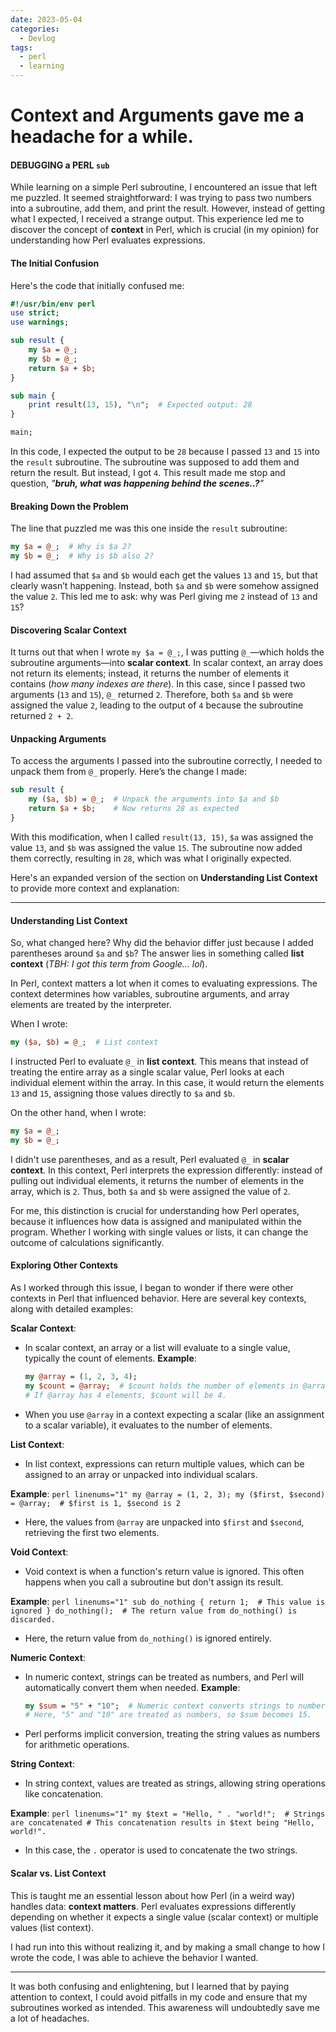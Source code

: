```yaml
---
date: 2023-05-04
categories:
  - Devlog
tags:
  - perl
  - learning
---
```


# Context and Arguments gave me a headache for a while.
#### DEBUGGING a PERL `sub`

While learning on a simple Perl subroutine, I encountered an issue that left me puzzled. It seemed straightforward: I was trying to pass two numbers into a subroutine, add them, and print the result. However, instead of getting what I expected, I received a strange output.<!-- more --> This experience led me to discover the concept of **context** in Perl, which is crucial (in my opinion) for understanding how Perl evaluates expressions.

#### The Initial Confusion

Here's the code that initially confused me:

```perl linenums="1"
#!/usr/bin/env perl
use strict;
use warnings;

sub result {
    my $a = @_;
    my $b = @_;
    return $a + $b;
}

sub main {
    print result(13, 15), "\n";  # Expected output: 28
}

main;
```

In this code, I expected the output to be `28` because I passed `13` and `15` into the `result` subroutine. The subroutine was supposed to add them and return the result. But instead, I got `4`. This result made me stop and question, <i>"***bruh, what was happening behind the scenes..?***"</i>

#### Breaking Down the Problem

The line that puzzled me was this one inside the `result` subroutine:

```perl linenums="1"
my $a = @_;  # Why is $a 2?
my $b = @_;  # Why is $b also 2?
```

I had assumed that `$a` and `$b` would each get the values `13` and `15`, but that clearly wasn’t happening. Instead, both `$a` and `$b` were somehow assigned the value `2`. This led me to ask: why was Perl giving me `2` instead of `13` and `15`?

#### Discovering Scalar Context

It turns out that when I wrote `my $a = @_;`, I was putting `@_`—which holds the subroutine arguments—into **scalar context**. In scalar context, an array does not return its elements; instead, it returns the number of elements it contains (*how many indexes are there*). In this case, since I passed two arguments (`13` and `15`), `@_` returned `2`. Therefore, both `$a` and `$b` were assigned the value `2`, leading to the output of `4` because the subroutine returned `2 + 2`.

#### Unpacking Arguments

To access the arguments I passed into the subroutine correctly, I needed to unpack them from `@_` properly. Here’s the change I made:

```perl linenums="1"
sub result {
    my ($a, $b) = @_;  # Unpack the arguments into $a and $b
    return $a + $b;    # Now returns 28 as expected
}
```

With this modification, when I called `result(13, 15)`, `$a` was assigned the value `13`, and `$b` was assigned the value `15`. The subroutine now added them correctly, resulting in `28`, which was what I originally expected.

Here's an expanded version of the section on **Understanding List Context** to provide more context and explanation:

---

#### Understanding List Context

So, what changed here? Why did the behavior differ just because I added parentheses around `$a` and `$b`? The answer lies in something called **list context** (*TBH: I got this term from Google... lol*). 

In Perl, context matters a lot when it comes to evaluating expressions. The context determines how variables, subroutine arguments, and array elements are treated by the interpreter. 

When I wrote:

```perl
my ($a, $b) = @_;  # List context
```

I instructed Perl to evaluate `@_` in **list context**. This means that instead of treating the entire array as a single scalar value, Perl looks at each individual element within the array. In this case, it would return the elements `13` and `15`, assigning those values directly to `$a` and `$b`. 

On the other hand, when I wrote:

```perl
my $a = @_;
my $b = @_;
```

I didn't use parentheses, and as a result, Perl evaluated `@_` in **scalar context**. In this context, Perl interprets the expression differently: instead of pulling out individual elements, it returns the number of elements in the array, which is `2`. Thus, both `$a` and `$b` were assigned the value of `2`.

For me, this distinction is crucial for understanding how Perl operates, because it influences how data is assigned and manipulated within the program. Whether I working with single values or lists, it can change the outcome of calculations significantly.

#### Exploring Other Contexts

As I worked through this issue, I began to wonder if there were other contexts in Perl that influenced behavior. Here are several key contexts, along with detailed examples:

 **Scalar Context**:
 
   - In scalar context, an array or a list will evaluate to a single value, typically the count of elements.
   **Example**:
     ```perl linenums="1"
     my @array = (1, 2, 3, 4);
     my $count = @array;  # $count holds the number of elements in @array
     # If @array has 4 elements, $count will be 4.
     ```
     
   - When you use `@array` in a context expecting a scalar (like an assignment to a scalar variable), it evaluates to the number of elements.

 **List Context**:
 
   - In list context, expressions can return multiple values, which can be assigned to an array or unpacked into individual scalars.
   
   **Example**:
     ```perl linenums="1"
     my @array = (1, 2, 3);
     my ($first, $second) = @array;  # $first is 1, $second is 2
     ```
     
   - Here, the values from `@array` are unpacked into `$first` and `$second`, retrieving the first two elements.

 **Void Context**:
 
   - Void context is when a function's return value is ignored. This often happens when you call a subroutine but don't assign its result.
   
   **Example**:
     ```perl linenums="1"
     sub do_nothing {
         return 1;  # This value is ignored
     }
     do_nothing();  # The return value from do_nothing() is discarded.
     ```
     
   - Here, the return value from `do_nothing()` is ignored entirely.

 **Numeric Context**:
 
   - In numeric context, strings can be treated as numbers, and Perl will automatically convert them when needed.
   **Example**:
     ```perl linenums="1"
     my $sum = "5" + "10";  # Numeric context converts strings to numbers
     # Here, "5" and "10" are treated as numbers, so $sum becomes 15.
     ```
     
   - Perl performs implicit conversion, treating the string values as numbers for arithmetic operations.

 **String Context**:
 
   - In string context, values are treated as strings, allowing string operations like concatenation.

   **Example**:
     ```perl linenums="1"
     my $text = "Hello, " . "world!";  # Strings are concatenated
     # This concatenation results in $text being "Hello, world!".
     ```
     
   - In this case, the `.` operator is used to concatenate the two strings.

#### Scalar vs. List Context

This is taught me an essential lesson about how Perl (in a weird way) handles data: **context matters**. Perl evaluates expressions differently depending on whether it expects a single value (scalar context) or multiple values (list context). 

I had run into this without realizing it, and by making a small change to how I wrote the code, I was able to achieve the behavior I wanted. 

---
It was both confusing and enlightening, but I learned that by paying attention to context, I could avoid pitfalls in my code and ensure that my subroutines worked as intended. This awareness will undoubtedly save me a lot of headaches.
